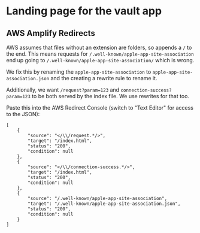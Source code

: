 # Landing page for the vault app

## AWS Amplify Redirects

AWS assumes that files without an extension are folders, so appends a `/` to the end. This means requests for `/.well-known/apple-app-site-association` end up going to `/.well-known/apple-app-site-association/` which is wrong. 

We fix this by renaming the `apple-app-site-association` to `apple-app-site-association.json` and the creating a rewrite rule to rename it. 

Additionally, we want `/request?param=123` and `connection-success?param=123` to be both served by the index file. We use rewrites for that too. 


Paste this into the AWS Redirect Console (switch to "Text Editor" for access to the JSON):

```
[
    {
        "source": "</\\/request.*/>",
        "target": "/index.html",
        "status": "200",
        "condition": null
    },
    {
        "source": "</\\/connection-success.*/>",
        "target": "/index.html",
        "status": "200",
        "condition": null
    },
    {
        "source": "/.well-known/apple-app-site-association",
        "target": "/.well-known/apple-app-site-association.json",
        "status": "200",
        "condition": null
    }    
]
```

